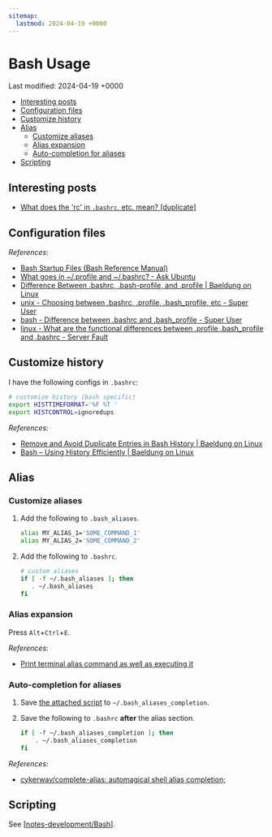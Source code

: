 ```yaml
---
sitemap:
  lastmod: 2024-04-19 +0000
---
```


# Bash Usage

Last modified: 2024-04-19 +0000

- [Interesting posts](#interesting-posts)
- [Configuration files](#configuration-files)
- [Customize history](#customize-history)
- [Alias](#alias)
    - [Customize aliases](#customize-aliases)
    - [Alias expansion](#alias-expansion)
    - [Auto-completion for aliases](#auto-completion-for-aliases)
- [Scripting](#scripting)

## Interesting posts

- [What does the 'rc' in `.bashrc`, etc. mean? \[duplicate\]](https://superuser.com/questions/173165/what-does-the-rc-in-bashrc-etc-mean)

## Configuration files

*References*:

- [Bash Startup Files (Bash Reference Manual)](https://www.gnu.org/software/bash/manual/html_node/Bash-Startup-Files.html)
- [What goes in ~/.profile and ~/.bashrc? - Ask Ubuntu](https://askubuntu.com/questions/1411833/what-goes-in-profile-and-bashrc)
- [Difference Between .bashrc, .bash-profile, and .profile \| Baeldung on Linux](https://www.baeldung.com/linux/bashrc-vs-bash-profile-vs-profile)
- [unix - Choosing between .bashrc, .profile, .bash_profile, etc - Super User](https://superuser.com/questions/789448/choosing-between-bashrc-profile-bash-profile-etc)
- [bash - Difference between .bashrc and .bash_profile - Super User](https://superuser.com/questions/183870/difference-between-bashrc-and-bash-profile)
- [linux - What are the functional differences between .profile .bash_profile and .bashrc - Server Fault](https://serverfault.com/questions/261802/what-are-the-functional-differences-between-profile-bash-profile-and-bashrc)

## Customize history

I have the following configs in `.bashrc`:

```bash
# customize history (bash specific)
export HISTTIMEFORMAT='%F %T '
export HISTCONTROL=ignoredups
```

*References*:

- [Remove and Avoid Duplicate Entries in Bash History \| Baeldung on Linux](https://www.baeldung.com/linux/history-remove-avoid-duplicates)
- [Bash – Using History Efficiently \| Baeldung on Linux](https://www.baeldung.com/linux/bash-using-history-efficiently)

## Alias

### Customize aliases

1. Add the following to `.bash_aliases`.

   ```bash
   alias MY_ALIAS_1='SOME_COMMAND_1'
   alias MY_ALIAS_2='SOME_COMMAND_2'
   ```

2. Add the following to `.bashrc`.

   ```bash
   # custom aliases
   if [ -f ~/.bash_aliases ]; then
      . ~/.bash_aliases
   fi
   ```

### Alias expansion

Press `Alt`+`Ctrl`+`E`.

*References*:

- [Print terminal alias command as well as executing it](https://stackoverflow.com/a/22612852)

### Auto-completion for aliases

1. Save [the attached script](./attachments/bash/.bash_aliases_completion) to `~/.bash_aliases_completion`.

2. Save the following to `.bashrc` **after** the alias section.

   ```bash
   if [ -f ~/.bash_aliases_completion ]; then
       . ~/.bash_aliases_completion
   fi
   ```

*References*:

- [cykerway/complete-alias: automagical shell alias completion;](https://github.com/cykerway/complete-alias)

## Scripting

See [[notes-development/Bash]].

[//begin]: # "Autogenerated link references for markdown compatibility"
[notes-development/Bash]: ../../notes-development/Bash.md "Bash Scripting"
[//end]: # "Autogenerated link references"
